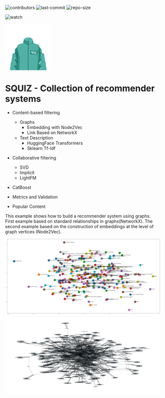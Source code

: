 
![contributors](https://img.shields.io/github/contributors/tesemnikov-av/pelevin-recomendation-bot) ![last-commit](https://img.shields.io/github/last-commit/tesemnikov-av/Pelevin-recomendation-bot) ![repo-size](https://img.shields.io/github/repo-size/tesemnikov-av/Pelevin-recomendation-bot)

![watch](https://img.shields.io/github/watchers/tesemnikov-av/Pelevin-recomendation-bot?style=social) 

<img src="logo.png" width="150"/>

# SQUIZ - Collection of recommender systems

* Content-based filtering
    + Graphs 
        - Embedding with Node2Vec
        - Link Based on NetworkX
    + Text Description
        - HuggingFace Transformers
        - Sklearn Tf-Idf
* Collaborative filtering
    - SVD
    - Implicit
    - LightFM
   
* CatBoost
* Metrics and Validation
* Popular Content

This example shows how to build a recommender system using graphs. First example based on standard relationships in graphs(NetworkX). The second example based on the construction of embeddings at the level of graph vertices (Node2Vec).

<img src="graph1.png" width="1200"/>

<img src="graph2.png" width="1200"/>

